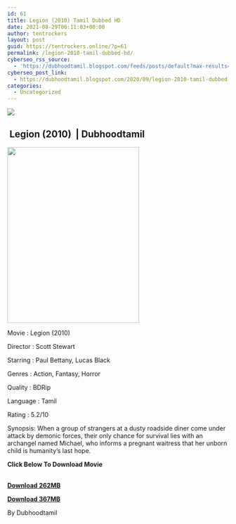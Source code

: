 ```yaml
---
id: 61
title: Legion (2010) Tamil Dubbed HD
date: 2021-08-29T06:11:03+00:00
author: tentrockers
layout: post
guid: https://tentrockers.online/?p=61
permalink: /legion-2010-tamil-dubbed-hd/
cyberseo_rss_source:
  - 'https://dubhoodtamil.blogspot.com/feeds/posts/default?max-results=150&start-index=1'
cyberseo_post_link:
  - https://dubhoodtamil.blogspot.com/2020/09/legion-2010-tamil-dubbed-hd.html
categories:
  - Uncategorized
---
```

<div class="media_block">
  <img src="https://1.bp.blogspot.com/-1bne3n990xU/X3LC0QJuwAI/AAAAAAAACi4/ZfwEzGmdOaoEVcW0GlUMogVuKneFlfB4QCNcBGAsYHQ/s72-w300-h400-c/96194a537c6abceb6f50af348a647420.jpg" class="media_thumbnail" />
</div>

## &nbsp;Legion (2010)&nbsp; | Dubhoodtamil

<div class="separator">
  <a href="https://1.bp.blogspot.com/-1bne3n990xU/X3LC0QJuwAI/AAAAAAAACi4/ZfwEzGmdOaoEVcW0GlUMogVuKneFlfB4QCNcBGAsYHQ/s2048/96194a537c6abceb6f50af348a647420.jpg" imageanchor="1"><img loading="lazy" border="0" data-original-height="2048" data-original-width="1536" height="400" src="https://1.bp.blogspot.com/-1bne3n990xU/X3LC0QJuwAI/AAAAAAAACi4/ZfwEzGmdOaoEVcW0GlUMogVuKneFlfB4QCNcBGAsYHQ/w300-h400/96194a537c6abceb6f50af348a647420.jpg" width="300" /></a>
</div>

Movie	<span></span>:	<span></span>Legion (2010)&nbsp;

Director	<span></span>:	<span></span>Scott Stewart&nbsp;

Starring	<span></span>:	<span></span>Paul Bettany, Lucas Black&nbsp;

Genres	<span></span>:	<span></span>Action, Fantasy, Horror&nbsp;

Quality	<span></span>:	<span></span>BDRip&nbsp;

Language	<span></span>:	<span></span>Tamil&nbsp;

Rating	<span></span>:	<span></span>5.2/10&nbsp;

Synopsis: When a group of strangers at a dusty roadside diner come under attack by demonic forces, their only chance for survival lies with an archangel named Michael, who informs a pregnant waitress that her unborn child is humanity&#8217;s last hope.

**<span>Click Below To Download Movie</span>**

**<span><br /><a href="https://oncehelp.com/llegion-1" target="_blank" rel="noopener">Download 262MB</a></span>**

**<span><a href="https://oncehelp.com/llegion-2" target="_blank" rel="noopener">Download 367MB</a></span>**

By Dubhoodtamil